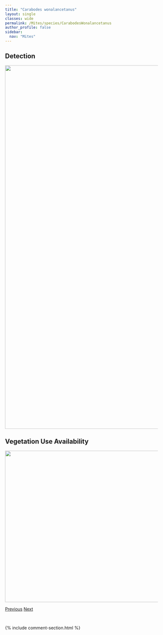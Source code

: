 ```yaml
---
title: "Carabodes wonalancetanus"
layout: single
classes: wide
permalink: /Mites/species/CarabodesWonalancetanus
author_profile: false
sidebar:
  nav: "Mites"
---
```


<h2>Detection</h2>

<a href="https://drive.google.com/uc?export=view&id=1WH5nvmKNkYcRGbJ2P14rqvolCPH-tPxX">
<img src="https://drive.google.com/uc?export=view&id=1WH5nvmKNkYcRGbJ2P14rqvolCPH-tPxX" height = "1200" width = "800">
</a>


<h2>Vegetation Use Availability</h2>

<a href="https://drive.google.com/uc?export=view&id=1YtdYXxMMEf7jvbuiuALxQ77RxnooREOJ">
<img src="https://drive.google.com/uc?export=view&id=1YtdYXxMMEf7jvbuiuALxQ77RxnooREOJ" height = "500" width = "1000">
</a>


<a href="/DevelopmentWebsite/Mites/species/CarabodesPolyporetes" class="pagination--pager" title="Carabodes polyporetes">Previous</a> <a href="/DevelopmentWebsite/Mites/species/CepheusSp1DEW" class="pagination--pager" title="Cepheus sp. 1 DEW">Next</a>

<p>&nbsp;</p>

{% include comment-section.html %}
